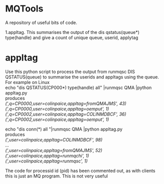 # MQTools
A repository of useful bits of code.

1.appltag. This summarises the output of the dis qstatus(queue*) type(handle) and give a count of  unique
queue,  userid, applytag  


appltag 
=======
Use this python script to process the output from runmqsc DIS QSTATUS(queue) to summarise
the userids and appltags using the queue.
For example on Linux  
echo "dis QSTATUS(CP000\*) type(handle) all" |runmqsc QMA |python appltag.py  
produces  
    *(',q=CP0000,user=colinpaice,appltag=fromQMAJMS', 43)*  
    *(',q=CP0000,user=colinpaice,appltag=oemput', 1)*  
    *(',q=CP0002,user=colinpaice,appltag=COLINMDBCF', 36)*  
    *(',q=CP0002,user=colinpaice,appltag=oemput', 1)*  

echo "dis conn(\*) all  "|runmqsc QMA |python appltag.py   
produces  
    *(',user=colinpaice,appltag=COLINMDBCF', 98)*  
    *...*  
    *(',user=colinpaice,appltag=fromQMAJMS', 52)*  
    *(',user=colinpaice,appltag=runmqchi', 1)*  
    *(',user=colinpaice,appltag=runmqsc', 1)*  


The code for processid id (pid) has been commented out, as with clients this is just an MQ
program. This is not very useful


